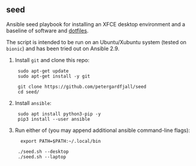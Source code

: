## seed
Ansible seed playbook for installing an XFCE desktop environment and a baseline
of software and [dotfiles](https://github.com/petergardfjall/dotfiles).

The script is intended to be run on an Ubuntu/Xubuntu system (tested on
`bionic`) and has been tried out on Ansible 2.9.

1. Install `git` and clone this repo:

        sudo apt-get update
        sudo apt-get install -y git

        git clone https://github.com/petergardfjall/seed
        cd seed/

2. Install `ansible`:

        sudo apt install python3-pip -y
        pip3 install --user ansible

3. Run either of (you may append additional ansible command-line flags):

         export PATH=$PATH:~/.local/bin

        ./seed.sh --desktop
        ./seed.sh --laptop

